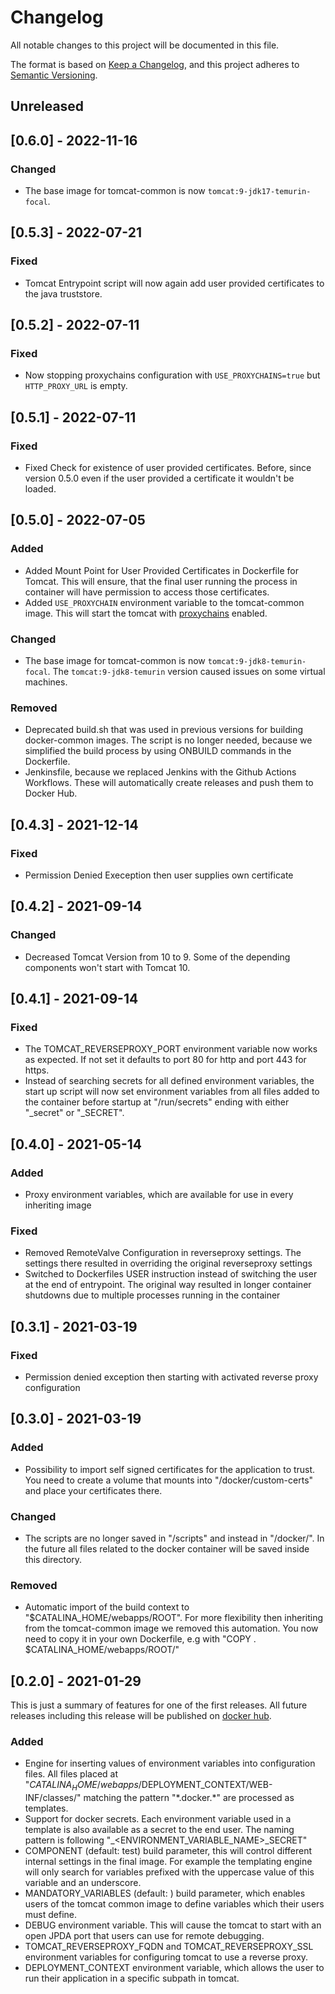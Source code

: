 # Changelog
All notable changes to this project will be documented in this file.

The format is based on [Keep a Changelog](https://keepachangelog.com/en/1.0.0/),
and this project adheres to [Semantic Versioning](https://semver.org/spec/v2.0.0.html).
## Unreleased
## [0.6.0] - 2022-11-16
### Changed
- The base image for tomcat-common is now `tomcat:9-jdk17-temurin-focal`.
## [0.5.3] - 2022-07-21
### Fixed
- Tomcat Entrypoint script will now again add user provided certificates to the java truststore.
## [0.5.2] - 2022-07-11
### Fixed
- Now stopping proxychains configuration with `USE_PROXYCHAINS=true` but `HTTP_PROXY_URL` is empty.
## [0.5.1] - 2022-07-11
### Fixed
- Fixed Check for existence of user provided certificates. Before, since version 0.5.0 even if the user provided a certificate it wouldn't be loaded.
## [0.5.0] - 2022-07-05
### Added
- Added Mount Point for User Provided Certificates in Dockerfile for Tomcat. This will ensure, that the final user running the process in container will have permission to access those certificates.
- Added `USE_PROXYCHAIN` environment variable to the tomcat-common image. This will start the tomcat with [proxychains](https://github.com/haad/proxychains) enabled.
### Changed
- The base image for tomcat-common is now `tomcat:9-jdk8-temurin-focal`. The `tomcat:9-jdk8-temurin` version caused issues on some virtual machines.
### Removed
- Deprecated build.sh that was used in previous versions for building docker-common images. The script is no longer needed, because we simplified the build process by using ONBUILD commands in the Dockerfile.
- Jenkinsfile, because we replaced Jenkins with the Github Actions Workflows. These will automatically create releases and push them to Docker Hub.
## [0.4.3] - 2021-12-14
### Fixed
- Permission Denied Exeception then user supplies own certificate
## [0.4.2] - 2021-09-14
### Changed
- Decreased Tomcat Version from 10 to 9. Some of the depending components won't start with Tomcat 10.
## [0.4.1] - 2021-09-14
### Fixed
- The TOMCAT\_REVERSEPROXY\_PORT environment variable now works as expected. If not set it defaults to port 80 for http and port 443 for https.
- Instead of searching secrets for all defined environment variables, the start up script will now set environment variables from all files added to the container before startup at "/run/secrets" ending with either "\_secret" or "\_SECRET".
## [0.4.0] - 2021-05-14
### Added
- Proxy environment variables, which are available for use in every inheriting image
### Fixed
- Removed RemoteValve Configuration in reverseproxy settings. The settings there resulted in overriding the original reverseproxy settings
- Switched to Dockerfiles USER instruction instead of switching the user at the end of entrypoint. The original way resulted in longer container shutdowns due to multiple processes running in the container
## [0.3.1] - 2021-03-19
### Fixed
- Permission denied exception then starting with activated reverse proxy configuration
## [0.3.0] - 2021-03-19
### Added 
- Possibility to import self signed certificates for the application to trust. You need to create a volume that mounts into "/docker/custom-certs" and place your certificates there.
### Changed
- The scripts are no longer saved in "/scripts" and instead in "/docker/". In the future all files related to the docker container will be saved inside this directory.
### Removed
- Automatic import of the build context to "$CATALINA_HOME/webapps/ROOT". For more flexibility then inheriting from the tomcat-common image we removed this automation. You now need to copy it in your own Dockerfile, e.g with "COPY . $CATALINA_HOME/webapps/ROOT/" 
## [0.2.0] - 2021-01-29
This is just a summary of features for one of the first releases. All future releases including this release will be published on [docker hub](https://hub.docker.com/r/samply/docker-common).
### Added
- Engine for inserting values of environment variables into configuration files. All files placed at "$CATALINA_HOME/webapps/$DEPLOYMENT_CONTEXT/WEB-INF/classes/" matching the pattern "\*.docker.\*" are processed as templates.
- Support for docker secrets. Each environment variable used in a template is also available as a secret to the end user. The naming pattern is following "<COMPONENT>_<ENVIRONMENT_VARIABLE_NAME>_SECRET"
- COMPONENT (default: test) build parameter, this will control different internal settings in the final image. For example the templating engine will only search for variables prefixed with the uppercase value of this variable and an underscore.
- MANDATORY_VARIABLES (default: <none>) build parameter, which enables users of the tomcat common image to define variables which their users must define.
- DEBUG environment variable. This will cause the tomcat to start with an open JPDA port that users can use for remote debugging.
- TOMCAT_REVERSEPROXY_FQDN and TOMCAT_REVERSEPROXY_SSL environment variables for configuring tomcat to use a reverse proxy.
- DEPLOYMENT_CONTEXT environment variable, which allows the user to run their application in a specific subpath in tomcat.

